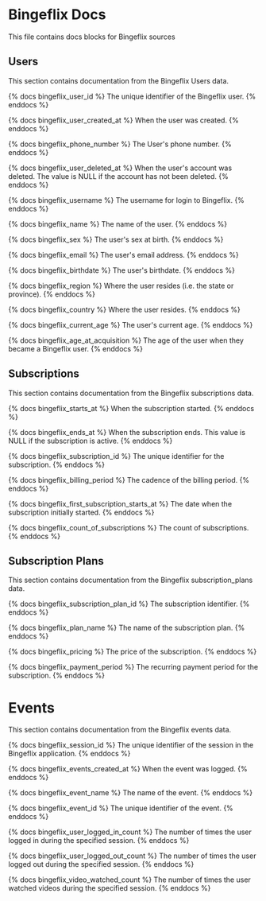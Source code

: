 # Bingeflix Docs
This file contains docs blocks for Bingeflix sources

## Users
This section contains documentation from the Bingeflix Users data.

{% docs bingeflix_user_id %}
The unique identifier of the Bingeflix user.
{% enddocs %}

{% docs bingeflix_user_created_at %}
When the user was created.
{% enddocs %}

{% docs bingeflix_phone_number %}
The User's phone number.
{% enddocs %}

{% docs bingeflix_user_deleted_at %}
When the user's account was deleted. The value is NULL if the account has not been deleted.
{% enddocs %}

{% docs bingeflix_username %}
The username for login to Bingeflix.
{% enddocs %}

{% docs bingeflix_name %}
The name of the user.
{% enddocs %}

{% docs bingeflix_sex %}
The user's sex at birth.
{% enddocs %}

{% docs bingeflix_email %}
The user's email address.
{% enddocs %}

{% docs bingeflix_birthdate %}
The user's birthdate.
{% enddocs %}

{% docs bingeflix_region %}
Where the user resides (i.e. the state or province).
{% enddocs %}

{% docs bingeflix_country %}
Where the user resides.
{% enddocs %}

{% docs bingeflix_current_age %}
The user's current age.
{% enddocs %}

{% docs bingeflix_age_at_acquisition %}
The age of the user when they became a Bingeflix user.
{% enddocs %}

## Subscriptions
This section contains documentation from the Bingeflix subscriptions data.

{% docs bingeflix_starts_at %}
When the subscription started.
{% enddocs %}

{% docs bingeflix_ends_at %}
When the subscription ends. This value is NULL if the subscription is active.
{% enddocs %}

{% docs bingeflix_subscription_id %}
The unique identifier for the subscription.
{% enddocs %}

{% docs bingeflix_billing_period %}
The cadence of the billing period.
{% enddocs %}

{% docs bingeflix_first_subscription_starts_at %}
The date when the subscription initially started.
{% enddocs %}

{% docs bingeflix_count_of_subscriptions %}
The count of subscriptions.
{% enddocs %}

## Subscription Plans
This section contains documentation from the Bingeflix subscription_plans data.

{% docs bingeflix_subscription_plan_id %}
The subscription identifier.
{% enddocs %}

{% docs bingeflix_plan_name %}
The name of the subscription plan.
{% enddocs %}

{% docs bingeflix_pricing %}
The price of the subscription.
{% enddocs %}

{% docs bingeflix_payment_period %}
The recurring payment period for the subscription.
{% enddocs %}


# Events
This section contains documentation from the Bingeflix events data.

{% docs bingeflix_session_id %}
The unique identifier of the session in the Bingeflix application.
{% enddocs %}

{% docs bingeflix_events_created_at %}
When the event was logged.
{% enddocs %}

{% docs bingeflix_event_name %}
The name of the event.
{% enddocs %}

{% docs bingeflix_event_id %}
The unique identifier of the event.
{% enddocs %}

{% docs bingeflix_user_logged_in_count %}
The number of times the user logged in during the specified session.
{% enddocs %}

{% docs bingeflix_user_logged_out_count %}
The number of times the user logged out during the specified session.
{% enddocs %}

{% docs bingeflix_video_watched_count %}
The number of times the user watched videos during the specified session.
{% enddocs %}